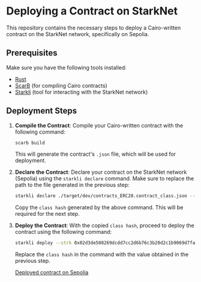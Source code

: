
# Deploying a Contract on StarkNet

This repository contains the necessary steps to deploy a Cairo-written contract on the StarkNet network, specifically on Sepolia.

## Prerequisites

Make sure you have the following tools installed:

- [Rust](https://www.rust-lang.org/)
- [ScarB](https://github.com/starknet-io/scarb) (for compiling Cairo contracts)
- [Starkli](https://github.com/argentlabs/starkli) (tool for interacting with the StarkNet network)

## Deployment Steps

1. **Compile the Contract**:
   Compile your Cairo-written contract with the following command:

   ```bash
   scarb build
   ```

   This will generate the contract's `.json` file, which will be used for deployment.

2. **Declare the Contract**:
   Declare your contract on the StarkNet network (Sepolia) using the `starkli declare` command. Make sure to replace the path to the file generated in the previous step:

   ```bash
   starkli declare ./target/dev/contracts_ERC20.contract_class.json --strk --network=sepolia
   ```

   Copy the `class hash` generated by the above command. This will be required for the next step.

3. **Deploy the Contract**:
   With the copied `class hash`, proceed to deploy the contract using the following command:

   ```bash
   starkli deploy --strk 0x02d3de508269dcdd7cc2d6b76c3b20d2c1b9069d7fa7d5f96c6956843cee8494
   ```

   Replace the `class hash` in the command with the value obtained in the previous step.


   [Deployed contract on Sepolia](https://sepolia.starkscan.co/contract/0x0319bee0ca270c8710ccb30608256f89fc2a38d1a52137e2c831b8f1598b937d#read-write-contract-sub-write)
